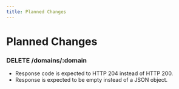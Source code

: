 ```yaml
---
title: Planned Changes
---
```


# Planned Changes

### DELETE /domains/:domain

- Response code is expected to HTTP 204 instead of HTTP 200.
- Response is expected to be empty instead of a JSON object.
